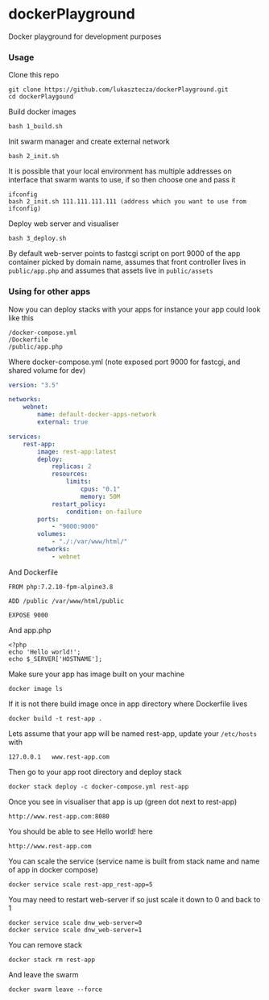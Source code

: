 # dockerPlayground
Docker playground for development purposes

### Usage
Clone this repo
```
git clone https://github.com/lukasztecza/dockerPlayground.git
cd dockerPlaygound
```
Build docker images
```
bash 1_build.sh
```
Init swarm manager and create external network
```
bash 2_init.sh
```
It is possible that your local environment has multiple addresses on interface that swarm wants to use, if so then choose one and pass it
```
ifconfig
bash 2_init.sh 111.111.111.111 (address which you want to use from ifconfig)
```
Deploy web server and visualiser
```
bash 3_deploy.sh
```
By default web-server points to fastcgi script on port 9000 of the app container picked by domain name,
assumes that front controller lives in `public/app.php` and assumes that assets live in `public/assets`
### Using for other apps
Now you can deploy stacks with your apps for instance your app could look like this
```
/docker-compose.yml
/Dockerfile
/public/app.php
```
Where docker-compose.yml (note exposed port 9000 for fastcgi, and shared volume for dev)
```yml
version: "3.5"

networks:
    webnet:
        name: default-docker-apps-network
        external: true

services:
    rest-app:
        image: rest-app:latest
        deploy:
            replicas: 2
            resources:
                limits:
                    cpus: "0.1"
                    memory: 50M
            restart_policy:
                condition: on-failure
        ports:
            - "9000:9000"
        volumes:
            - "./:/var/www/html/"
        networks:
            - webnet
```
And Dockerfile
```
FROM php:7.2.10-fpm-alpine3.8

ADD /public /var/www/html/public

EXPOSE 9000
```
And app.php
```
<?php
echo 'Hello world!';
echo $_SERVER['HOSTNAME'];
```
Make sure your app has image built on your machine
```
docker image ls
```
If it is not there build image once in app directory where Dockerfile lives
```
docker build -t rest-app .
```
Lets assume that your app will be named rest-app, update your `/etc/hosts` with
```
127.0.0.1   www.rest-app.com
```
Then go to your app root directory and deploy stack
```
docker stack deploy -c docker-compose.yml rest-app
```
Once you see in visualiser that app is up (green dot next to rest-app)
```
http://www.rest-app.com:8080
```
You should be able to see Hello world! here
```
http://www.rest-app.com
```
You can scale the service (service name is built from stack name and name of app in docker compose)
```
docker service scale rest-app_rest-app=5
```
You may need to restart web-server if so just scale it down to 0 and back to 1
```
docker service scale dnw_web-server=0
docker service scale dnw_web-server=1
```
You can remove stack
```
docker stack rm rest-app
```
And leave the swarm
```
docker swarm leave --force 
```
